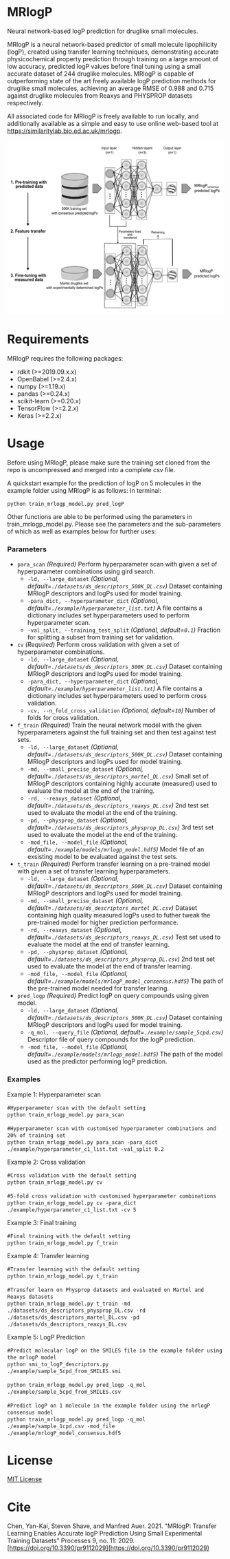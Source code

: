 # MRlogP
Neural network-based logP prediction for druglike small molecules.

MRlogP is a neural network-based predictor of small molecule lipophilicity (logP), created using transfer learning techniques, demonstrating accurate physicochemical property prediction through training on a large amount of low accuracy, predicted logP values before final tuning using a small accurate dataset of 244 druglike molecules. MRlogP is capable of outperforming state of the art freely available logP prediction methods for druglike small molecules, achieving an average RMSE of 0.988 and 0.715 against druglike molecules from Reaxys and PHYSPROP datasets respectively.

All associated code for MRlogP is freely available to run locally, and additionally available as a simple and easy to use online web-based tool at https://similaritylab.bio.ed.ac.uk/mrlogp.


![MRlogP structure](https://raw.githubusercontent.com/JustinYKC/MRlogP/master/20210723_dnn_structure.png "MRlogP structure")

# Requirements
MRlogP requires the following packages:
- rdkit (>=2019.09.x.x)
- OpenBabel (>=2.4.x) 
- numpy (>=1.19.x)
- pandas (>=0.24.x)
- scikit-learn (>=0.20.x)
- TensorFlow (>=2.2.x)
- Keras (>=2.2.x)

# Usage
Before using MRlogP, please make sure the training set cloned from the repo is uncompressed and merged into a complete csv file.

A quickstart example for the prediction of logP on 5 molecules in the example folder using MRlogP is as follows: In terminal:
```
python train_mrlogp_model.py pred_logP 
```
Other functions are able to be performed using the parameters in train_mrlogp_model.py. Please see the parameters and the sub-parameters of which as well as  examples below for further uses:

### Parameters
*   `para_scan` *(Required)* Perform hyperparameter scan with given a set of hyperparameter combinations using gird search.
    *   `-ld, --large_dataset` *(Optional, default=`./datasets/ds_descriptors_500K_DL.csv`)* Dataset containing MRlogP descriptors and logPs used for model training. 
    *   `-para_dict, --hyperparameter_dict` *(Optional, default=`./example/hyperparameter_list.txt`)* A file contains a dictionary includes set hyperparameters used to perform hyperparameter scan.
    *   `-val_split, --training_test_split` *(Optional, default=`0.1`)* Fraction for splitting a subset from training set for validation.
*   `cv` *(Required)* Perform cross validation with given a set of hyperparameter combinations.
    *   `-ld, --large_dataset` *(Optional, default=`./datasets/ds_descriptors_500K_DL.csv`)* Dataset containing MRlogP descriptors and logPs used for model training.
    *   `-para_dict, --hyperparameter_dict` *(Optional, default=`./example/hyperparameter_list.txt`)* A file contains a dictionary includes set hyperparameters used to perform cross validation.
    *   `-cv, --n_fold_cross_validation` *(Optional, default=`10`)* Number of folds for cross validation.
*   `f_train` *(Required)* Train the neural network model with the given hyperparameters against the full training set and then test against test sets.
    *   `-ld, --large_dataset` *(Optional, default=`./datasets/ds_descriptors_500K_DL.csv`)* Dataset containing MRlogP descriptors and logPs used for model training.
    *   `-md, --small_precise_dataset` *(Optional, default=`./datasets/ds_descriptors_martel_DL.csv`)* Small set of MRlogP descriptors containing highly accurate (measured) used to evaluate the model at the end of the training.
    *   `-rd, --reaxys_dataset` *(Optional, default=`./datasets/ds_descriptors_reaxys_DL.csv`)* 2nd test set used to evaluate the model at the end of the training.
    *   `-pd, --physprop_dataset` *(Optional, default=`./datasets/ds_descriptors_physprop_DL.csv`)* 3rd test set used to evaluate the model at the end of the training.
    *   `-mod_file, --model_file` *(Optional, default=`./example/models/mrlogp_model.hdf5`)*  Model file of an exsisting model to be evaluated against the test sets. 
*   `t_train` *(Required)* Perform transfer learning on a pre-trained model with given a set of transfer learning hyperparameters.
    *   `-ld, --large_dataset` *(Optional, default=`./datasets/ds_descriptors_500K_DL.csv`)* Dataset containing MRlogP descriptors and logPs used for model training.
    *   `-md, --small_precise_dataset` *(Optional, default=`./datasets/ds_descriptors_martel_DL.csv`)* Dataset containing high quality measured logPs used to futher tweak the pre-trained model for higher prediction performance.
    *   `-rd, --reaxys_dataset` *(Optional, default=`./datasets/ds_descriptors_reaxys_DL.csv`)* Test set used to evaluate the model at the end of transfer learning.
    *   `-pd, --physprop_dataset` *(Optional, default=`./datasets/ds_descriptors_physprop_DL.csv`)* 2nd test set used to evaluate the model at the end of transfer learning.
    *   `-mod_file, --model_file` *(Optional, default=`./example/models/mrlogP_model_consensus.hdf5`)*  The path of the pre-trained model needed for transfer learing. 
*   `pred_logp` *(Required)* Predict logP on query compounds using given model.
    *   `-ld, --large_dataset` *(Optional, default=`./datasets/ds_descriptors_500K_DL.csv`)* Dataset containing MRlogP descriptors and logPs used for model training.
    *   `-q_mol, --query_file` *(Optional, default=`./example/sample_5cpd.csv`)* Descriptor file of query compounds for the logP prediction.
    *   `-mod_file, --model_file` *(Optional, default=`./example/models/mrlogp_model.hdf5`)* The path of the model used as the predictor performing logP prediction.
### Examples
Example 1: Hyperparameter scan 
```
#Hyperparameter scan with the default setting
python train_mrlogp_model.py para_scan

#Hyperparameter scan with customised hyperparameter combinations and 20% of training set
python train_mrlogp_model.py para_scan -para_dict ./example/hyperparameter_c1_list.txt -val_split 0.2
```

Example 2: Cross validation
```
#Cross validation with the default setting
python train_mrlogp_model.py cv

#5-fold cross validation with customised hyperparameter combinations
python train_mrlogp_model.py cv -para_dict ./example/hyperparameter_c1_list.txt -cv 5
```

Example 3: Final training
```
#Final training with the default setting
python train_mrlogp_model.py f_train
```

Example 4: Transfer learning
```
#Transfer learning with the default setting
python train_mrlogp_model.py t_train

#Transfer learn on Physprop datasets and evaluated on Martel and Reaxys datasets 
python train_mrlogp_model.py t_train -md ./datasets/ds_descriptors_physprop_DL.csv -rd ./datasets/ds_descriptors_martel_DL.csv -pd ./datasets/ds_descriptors_reaxys_DL.csv

```
Example 5: LogP Prediction 
```
#Predict molecular logP on the SMILES file in the example folder using the mrlogP model
python smi_to_logP_descriptors.py ./example/sample_5cpd_from_SMILES.smi 

python train_mrlogp_model.py pred_logp -q_mol ./example/sample_5cpd_from_SMILES.csv

#Predict logP on 1 molecule in the example folder using the mrlogP consensus model
python train_mrlogp_model.py pred_logp -q_mol ./example/sample_1cpd.csv -mod_file ./example/mrlogP_model_consensus.hdf5
```

# License
[MIT License](https://raw.githubusercontent.com/JustinYKC/MRlogP/master/LICENSE)

# Cite
Chen, Yan-Kai, Steven Shave, and Manfred Auer. 2021. "MRlogP: Transfer Learning Enables Accurate logP Prediction Using Small Experimental Training Datasets" Processes 9, no. 11: 2029. [https://doi.org/10.3390/pr9112029](https://doi.org/10.3390/pr9112029) 